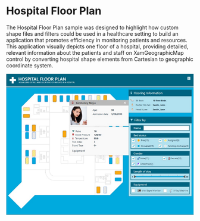 ﻿# Hospital Floor Plan

The Hospital Floor Plan sample was designed to highlight how custom shape files and filters could be used in a healthcare setting to build an application that promotes efficiency in monitoring patients and resources.  This application visually depicts one floor of a hospital, providing detailed, relevant information about the patients and staff on XamGeographicMap control by converting hospital shape elements from Cartesian to geographic coordinate system.

![App Screenshot](Screenshots/hospital-floor-plan.png)